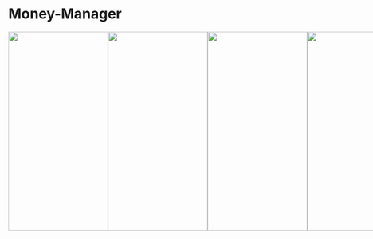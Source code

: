 # Money-Manager

<div class="image-container">
  <img src="https://user-images.githubusercontent.com/77386237/156748222-08726cf0-7b2f-4f59-b17c-9abcb35f6fb5.jpg" width="200" height="400">
  <img src="https://user-images.githubusercontent.com/77386237/156748686-49ac2d46-b1db-4fd0-b115-384fa14b51e0.jpg" width="200" height="400">
  <img src="https://user-images.githubusercontent.com/77386237/156748244-1cfa1795-96e8-4b5b-aa7b-d5eeac26ebcf.jpg" width="200" height="400">
  <img src="https://user-images.githubusercontent.com/77386237/156748424-c10f2944-144b-4317-a781-5f1c953d9b06.jpg" width="200" height="400">
  <img src="https://user-images.githubusercontent.com/77386237/156748346-76da573d-b38f-4f97-b74f-9c83266368e9.jpg" width="200" height="400">
  <img src="https://user-images.githubusercontent.com/77386237/156748331-ea8702e7-429b-487b-b242-c10f617b6a5e.jpg" width="200" height="400">
  <img src="https://user-images.githubusercontent.com/77386237/156748551-5d53f054-e2d1-408a-9c18-bc6fe07c28ee.jpg" width="200" height="400">
  <img src="https://user-images.githubusercontent.com/77386237/156748586-e6a1eddf-7b0a-440e-8e20-0987f6acaeb8.jpg" width="200" height="400">
  <img src="https://user-images.githubusercontent.com/77386237/156748628-ba1c70c0-2443-43d8-a705-803663998a3f.jpg" width="200" height="400">
  <img src="https://user-images.githubusercontent.com/77386237/156756673-8da6fd46-f3fa-4f07-a7b9-4c13a6eadf3a.jpg" width="200" height="400">
  <img src="https://user-images.githubusercontent.com/77386237/156757564-970aa204-3e62-4b4c-90a1-8abda10eb465.jpg" width="200" height="400">
</div>
<style>
  .image-container{
    display:flex
  }
</style>
